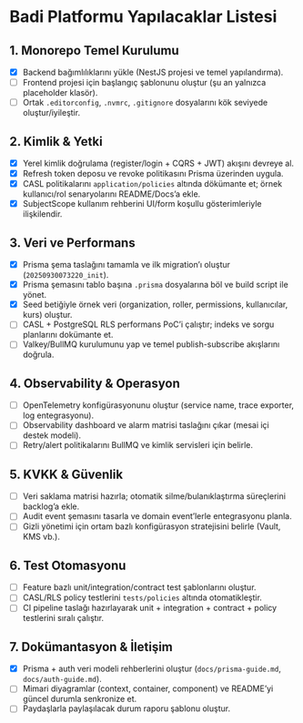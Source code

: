 ﻿# Badi Platformu Yapılacaklar Listesi

## 1. Monorepo Temel Kurulumu
- [x] Backend bağımlılıklarını yükle (NestJS projesi ve temel yapılandırma).
- [ ] Frontend projesi için başlangıç şablonunu oluştur (şu an yalnızca placeholder klasör).
- [ ] Ortak `.editorconfig`, `.nvmrc`, `.gitignore` dosyalarını kök seviyede oluştur/iyileştir.

## 2. Kimlik & Yetki
- [x] Yerel kimlik doğrulama (register/login + CQRS + JWT) akışını devreye al.
- [x] Refresh token deposu ve revoke politikasını Prisma üzerinden uygula.
- [x] CASL politikalarını `application/policies` altında dökümante et; örnek kullanıcı/rol senaryolarını README/Docs’a ekle.
- [x] SubjectScope kullanım rehberini UI/form koşullu gösterimleriyle ilişkilendir.

## 3. Veri ve Performans
- [x] Prisma şema taslağını tamamla ve ilk migration’ı oluştur (`20250930073220_init`).
- [x] Prisma şemasını tablo başına `.prisma` dosyalarına böl ve build script ile yönet.
- [x] Seed betiğiyle örnek veri (organization, roller, permissions, kullanıcılar, kurs) oluştur.
- [ ] CASL + PostgreSQL RLS performans PoC’i çalıştır; indeks ve sorgu planlarını dokümante et.
- [ ] Valkey/BullMQ kurulumunu yap ve temel publish-subscribe akışlarını doğrula.

## 4. Observability & Operasyon
- [ ] OpenTelemetry konfigürasyonunu oluştur (service name, trace exporter, log entegrasyonu).
- [ ] Observability dashboard ve alarm matrisi taslağını çıkar (mesai içi destek modeli).
- [ ] Retry/alert politikalarını BullMQ ve kimlik servisleri için belirle.

## 5. KVKK & Güvenlik
- [ ] Veri saklama matrisi hazırla; otomatik silme/bulanıklaştırma süreçlerini backlog’a ekle.
- [ ] Audit event şemasını tasarla ve domain event’lerle entegrasyonu planla.
- [ ] Gizli yönetimi için ortam bazlı konfigürasyon stratejisini belirle (Vault, KMS vb.).

## 6. Test Otomasyonu
- [ ] Feature bazlı unit/integration/contract test şablonlarını oluştur.
- [ ] CASL/RLS policy testlerini `tests/policies` altında otomatikleştir.
- [ ] CI pipeline taslağı hazırlayarak unit + integration + contract + policy testlerini sıralı çalıştır.

## 7. Dokümantasyon & İletişim
- [x] Prisma + auth veri modeli rehberlerini oluştur (`docs/prisma-guide.md`, `docs/auth-guide.md`).
- [ ] Mimari diyagramlar (context, container, component) ve README’yi güncel durumla senkronize et.
- [ ] Paydaşlarla paylaşılacak durum raporu şablonu oluştur.
